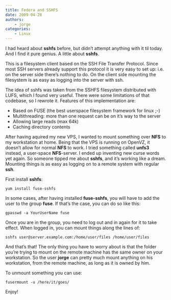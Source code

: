 ```yaml
---
title: Fedora and SSHFS
date: 2009-04-28
authors:
    - jorge
categories:
    - Linux
---
```

I had heard about **sshfs** before, but didn’t attempt anything with it til today. And I find it pure genius. A little about **sshfs**.

This is a filesystem client based on the SSH File Transfer Protocol. Since most SSH servers already support this protocol it is very easy to set up: i.e. on the server side there’s nothing to do. On the client side mounting the filesystem is as easy as logging into the server with ssh.

The idea of sshfs was taken from the SSHFS filesystem distributed with LUFS, which I found very useful. There were some limitations of that codebase, so I rewrote it. Features of this implementation are:

- Based on FUSE (the best userspace filesystem framework for linux ;-)
- Multithreading: more than one request can be on it’s way to the server
- Allowing large reads (max 64k)
- Caching directory contents

After having aquired my new VPS, I wanted to mount something over **NFS** to my workstation at home. Being that the VPS is running on OpenVZ, it doesn’t allow for normal **NFS** to work. I tried something called **unfs3** instead, a user-space **NFS**-server. I ended up inventing new curse words yet again. So someone tipped me about **sshfs**, and it’s working like a dream. Mounting things is as easy as logging on to a remote system with regular **ssh**.

First install **sshfs**:

```
yum install fuse-sshfs
```

In some cases, after having installed **fuse-sshfs**, you will have to add the user to the group **fuse**. If that’s the case, you can do so like this:

```
gpasswd -a YourUserName fuse
```

Once you are in the group, you need to log out and in again for it to take effect. When logged in, you can mount things along the lines of:

```
sshfs user@server.example.com:/home/user/files /home/user/files
```

And that’s that! The only thing you have to worry about is that the folder you’re trying to mount on the remote machine has the same owner on your workstation. So the user **jorge** can pretty much mount anything on his workstation, from the remote machine, as long as it is owned by him.

To unmount something you can use:

```
fusermount -u /here/it/goes/
```

Enjoy!